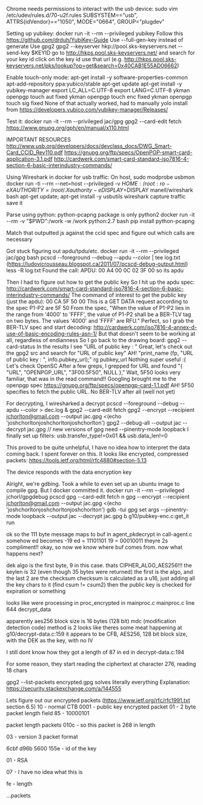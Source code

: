 Chrome needs permissions to interact with the usb device:
sudo vim /etc/udev/rules.d/70-u2f.rules
SUBSYSTEM=="usb", ATTRS{idVendor}=="1050", MODE="0664", GROUP="plugdev"

Setting up yubikey:
docker run -it --rm --privileged yubikey
Follow this https://github.com/drduh/YubiKey-Guide
Use --full-gen-key instead of generate
Use gpg2
gpg2 --keyserver hkp://pool.sks-keyservers.net --send-key $KEYID
go to http://hkps.pool.sks-keyservers.net/ and search for your key id
click on the key id
use that url (e.g. http://hkps.pool.sks-keyservers.net/pks/lookup?op=get&search=0x40CAB1E55AD06662)

Enable touch-only mode:
apt-get install -y software-properties-common
apt-add-repository ppa:yubico/stable
apt-get update
apt-get install -y yubikey-manager
export LC_ALL=C.UTF-8
export LANG=C.UTF-8
ykman openpgp touch aut fixed
ykman openpgp touch enc fixed
ykman openpgp touch sig fixed
None of that actually worked, had to manually yolo install from https://developers.yubico.com/yubikey-manager/Releases/

Test it:
docker run -it --rm --privileged jac/gpg
gpg2 --card-edit
fetch
https://www.gnupg.org/gph/en/manual/x110.html

IMPORTANT RESOURCES
http://www.usb.org/developers/docs/devclass_docs/DWG_Smart-Card_CCID_Rev110.pdf
https://gnupg.org/ftp/specs/OpenPGP-smart-card-application-3.1.pdf
http://cardwerk.com/smart-card-standard-iso7816-4-section-6-basic-interindustry-commands/

Using Wireshark in docker for usb traffic:
On host, sudo modprobe usbmon
docker run -ti --rm --net=host --privileged -v $HOME:/root:ro -e XAUTHORITY=/root/.Xauthority -e DISPLAY=$DISPLAY manell/wireshark bash
apt-get update; apt-get install -y usbutils
wireshark
capture traffic
save it

Parse using python:
python-pcapng package is only python2
docker run -it --rm -v "$PWD":/work -w /work python:2.7 bash
pip install python-pcapng

Match that outputted js against the ccid spec and figure out which calls are necessary

Got stuck figuring out apdu/tpdu/etc.
docker run -it --rm --privileged jac/gpg bash
pcscd --foreground --debug --apdu --color | tee log.txt (https://ludovicrousseau.blogspot.ca/2011/07/pcscd-debug-output.html)
less -R log.txt
Found the call: APDU: 00 A4 00 0C 02 3F 00
so its apdu

Then I had to figure out how to get the public key
So I hit up the apdu spec: http://cardwerk.com/smart-card-standard-iso7816-4-section-6-basic-interindustry-commands/
The command of interest to get the public key (just the apdu): 00 CA 5F 50 00
This is a GET DATA request according to the spec
P1-P2 are 5F 50
From the spec, "When the value of P1-P2 lies in the range from '4000' to 'FFFF', the value of P1-P2 shall be a BER-TLV tag on two bytes. The values '4000' and 'FFFF' are RFU."
Perfect, so I grab the BER-TLV spec and start decoding: http://cardwerk.com/iso7816-4-annex-d-use-of-basic-encoding-rules-asn-1/
But that doesn't seem to be working at all, regardless of endianness
So I go back to the drawing board: gpg2 --card-status
In the results I see "URL of public key : <my public key url>"
Great, let's check out the gpg2 src and search for "URL of public key"
AH! "print_name (fp, "URL of public key : ", info.pubkey_url);"
rg pubkey_url
Nothing super useful :(
Let's check OpenSC
After a few greps, I grepped for URL and found "{ "URL",      "OPENPGP_URL",     "3F00:5F50",      NULL              },"
Wait, 5F50 looks very familiar, that was in the read command!!
Googling brought me to the openpgp spec https://gnupg.org/ftp/specs/openpgp-card-1.1.pdf
AH! 5F50 specifies to fetch the public URL. No BER-TLV after all (well not yet)





For decrypting, I wiresharked a decrypt
pcscd --foreground --debug --apdu --color > dec.log &
gpg2 --card-edit
fetch
gpg2 --encrypt --recipient jchorlton@gmail.com --output jac.gpg <(echo 'joshchorltonjoshchorltonjoshchorlton')
gpg2 --debug-all --output jac --decrypt jac.gpg
// new versions of gpg need --pinentry-mode loopback
I finally set up filters: usb.transfer_type!=0x01 && usb.data_len!=0


This proved to be quite unhelpful, I have no idea how to interpret the data coming back. I spent forever on this.
It looks like encrypted, compressed packets: https://tools.ietf.org/html/rfc4880#section-5.13

The device responds with the data encryption key

Alright, we're gdbing. Took a while to even set up an ubuntu image to compile gpg. But I docker committed it.
docker run -it --rm --privileged jchorl/gpgdebug
pcscd
gpg --card-edit
fetch
n
gpg --encrypt --recipient jchorlton@gmail.com --output jac.gpg <(echo 'joshchorltonjoshchorltonjoshchorlton')
gdb -tui gpg
set args --pinentry-mode loopback --output jac --decrypt jac.gpg
b g10/pubkey-enc.c:get_it
run

ok so the 111 byte message maps to buf in agent_pkdecrypt in call-agent.c
somehow ed becomes -19
ed = 11101101
19 = 00010011
theyre 2s compliment!!
okay, so now we know where buf comes from. now what happens next?

dek algo is the first byte, 9 in this case. thats CIPHER_ALGO_AES256!!!
the keylen is 32 (even though 35 bytes were returned)
the first is the algo, and the last 2 are the checksum
checksum is calculated as a u16, just adding all the key chars to it (find csum != csum2)
then the public key is checked for expiration or something

looks like were processing in proc_encrypted in mainproc.c
mainproc.c line 644 decrypt_data

apparently aes256 block size is 16 bytes (128 bit)
mdc (modification detection code) method is 2
looks like theres some meat happening at g10/decrypt-data.c:159
it appears to be CFB, AES256, 128 bit block size, with the DEK as the key, with no IV

I still dont know how they got a length of 87 in ed in decrypt-data.c:194

For some reason, they start reading the ciphertext at character 276, reading 18 chars

gpg2 --list-packets encrypted.gpg solves literally everything
Explanation: https://security.stackexchange.com/a/144555

Lets figure out our encrypted packets (https://www.ietf.org/rfc/rfc1991.txt section 6.5)
10 - normal CTB
0001 - public key encrypted packet
01 - 2 byte packet length field
85 - 10000101

packet length packets
010c - so this packet is 268 in length

03 - version 3 packet format

6cbf d96b 5600 155e - id of the key

01 - RSA

07 - I have no idea what this is

fe - length

...packets
